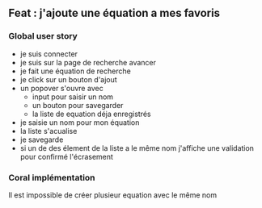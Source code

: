 ## Feat : j'ajoute une équation a mes favoris

### Global user story
* je suis connecter
* je suis sur la page de recherche avancer
* je fait une équation de recherche
* je click sur un bouton d'ajout
* un popover s'ouvre avec
	- input pour saisir un nom
	- un bouton pour savegarder
	- la liste de equation déja enregistrés
* je saisie un nom pour mon équation
* la liste s'acualise
* je savegarde
* si un de des élement de la liste a le même nom j'affiche une validation pour confirmé l'écrasement

### Coral implémentation

Il est impossible de créer plusieur equation avec le même nom
 